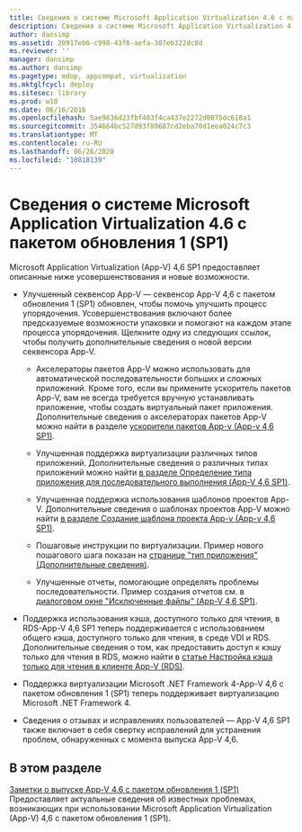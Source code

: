 ```yaml
---
title: Сведения о системе Microsoft Application Virtualization 4.6 с пакетом обновления 1 (SP1)
description: Сведения о системе Microsoft Application Virtualization 4.6 с пакетом обновления 1 (SP1)
author: dansimp
ms.assetid: 20917eb6-c998-43f8-aefa-307eb322dc8d
ms.reviewer: ''
manager: dansimp
ms.author: dansimp
ms.pagetype: mdop, appcompat, virtualization
ms.mktglfcycl: deploy
ms.sitesec: library
ms.prod: w10
ms.date: 06/16/2016
ms.openlocfilehash: 5ae9836d23fbf403f4ca437e2272d0075dc618a1
ms.sourcegitcommit: 354664bc527d93f80687cd2eba70d1eea024c7c3
ms.translationtype: MT
ms.contentlocale: ru-RU
ms.lasthandoff: 06/26/2020
ms.locfileid: "10818139"
---
```

# Сведения о системе Microsoft Application Virtualization 4.6 с пакетом обновления 1 (SP1)


Microsoft Application Virtualization (App-V) 4,6 SP1 предоставляет описанные ниже усовершенствования и новые возможности.

-   Улучшенный секвенсор App-V — секвенсор App-V 4,6 с пакетом обновления 1 (SP1) обновлен, чтобы помочь улучшить процесс упорядочения. Усовершенствования включают более предсказуемые возможности упаковки и помогают на каждом этапе процесса упорядочения. Щелкните одну из следующих ссылок, чтобы получить дополнительные сведения о новой версии секвенсора App-V.

    -   Акселераторы пакетов App-V можно использовать для автоматической последовательности больших и сложных приложений. Кроме того, если вы примените ускоритель пакетов App-V, вам не всегда требуется вручную устанавливать приложение, чтобы создать виртуальный пакет приложения. Дополнительные сведения о акселераторах пакетов App-V можно найти в разделе [ускорители пакетов App-v (App-v 4,6 SP1)](about-app-v-package-accelerators--app-v-46-sp1-.md).

    -   Улучшенная поддержка виртуализации различных типов приложений. Дополнительные сведения о различных типах приложений можно найти [в разделе Определение типа приложения для последовательного выполнения (App-V 4,6 SP1)](how-to-determine-which-type-of-application-to-sequence---app-v-46-sp1-.md).

    -   Улучшенная поддержка использования шаблонов проектов App-V. Дополнительные сведения о шаблонах проектов App-V можно найти [в разделе Создание шаблона проекта App-v (App-v 4,6 SP1)](how-to-create-an-app-v-project-template--app-v-46-sp1-.md).

    -   Пошаговые инструкции по виртуализации. Пример нового пошагового шага показан на [странице "тип приложения" (Дополнительные сведения)](type-of-application-page--learn-more-.md).

    -   Улучшенные отчеты, помогающие определять проблемы последовательности. Пример создания отчетов см. в [диалоговом окне "Исключенные файлы" (App-V 4,6 SP1)](files-excluded-page-dialog-box--app-v-46-sp1-.md).

-   Поддержка использования кэша, доступного только для чтения, в RDS-App-V 4,6 SP1 теперь поддерживается с использованием общего кэша, доступного только для чтения, в среде VDI и RDS. Дополнительные сведения о том, как предоставить доступ к кэшу только для чтения в RDS, можно найти в [статье Настройка кэша только для чтения в клиенте App-V (RDS)](how-to-configure-a-read-only-cache-on-the-app-v-client--rds--sp1.md).

-   Поддержка виртуализации Microsoft .NET Framework 4-App-V 4,6 с пакетом обновления 1 (SP1) теперь поддерживает виртуализацию Microsoft .NET Framework 4.

-   Сведения о отзывах и исправлениях пользователей — App-V 4,6 SP1 также включает в себя свертку исправлений для устранения проблем, обнаруженных с момента выпуска App-V 4,6.

## В этом разделе


<a href="" id="app-v-4-6-sp1-release-notes"></a>[Заметки о выпуске App-V 4.6 с пакетом обновления 1 (SP1)](app-v-46-sp1-release-notes.md)  
Предоставляет актуальные сведения об известных проблемах, возникающих при использовании Microsoft Application Virtualization (App-V) 4,6 с пакетом обновления 1 (SP1).

 

 





